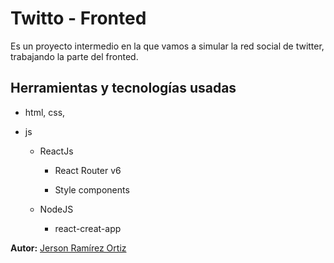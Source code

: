 # Twitto - Fronted

Es un proyecto intermedio en la que vamos a simular la red social de twitter, trabajando la parte del fronted.

## Herramientas y tecnologías usadas

- html, css,

- js

  - ReactJs

    - React Router v6

    - Style components

  - NodeJS

    - react-creat-app

**Autor:** [Jerson Ramírez Ortiz](https://www.facebook.com/jersonomar.ramirezortiz/)
